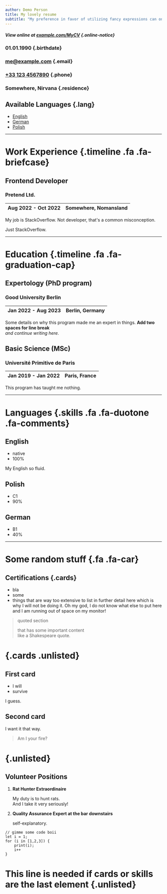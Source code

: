 ```yaml
---
author: Demo Person
title: My lovely resume
subtitle: "My preference in favor of utilizing fancy expressions can only be described as uncanny."
---
```


##### <i class="fa fa-info-circle"></i> View online at [example.com/MyCV](https://example.com/MyCV) {.online-notice}

### 01.01.1990 {.birthdate}

### [me@example.com](mailto:me@example.com) {.email}

### [+33 123 4567890](tel:331234567890) {.phone}

### Somewhere, Nirvana {.residence}

## Available Languages {.lang}

- [English](index.html)
- [German](https://hackertyper.net/)
- [Polish]()

---

# Work Experience {.timeline .fa .fa-briefcase}

## Frontend Developer

### Pretend Ltd.

| Aug 2022 - Oct 2022 | Somewhere, Nomansland |
| ------------------- | --------------------- |

My job is StackOverflow. Not developer, that's a common misconception.

Just StackOverflow.

---

# Education {.timeline .fa .fa-graduation-cap}

## Expertology (PhD program)

### Good University Berlin

| Jan 2022 - Aug 2023 | Berlin, Germany |
| ------------------- | --------------- |

Some details on why this program made me an expert in things. **Add two spaces for line break**  
_and continue writing here._

## Basic Science (MSc)

### Université Primitive de Paris

| Jan 2019 - Jan 2022 | Paris, France |
| ------------------- | ----------------- |

This program has taught me nothing.

---

# Languages {.skills .fa .fa-duotone .fa-comments}

## English

- native
- 100%

My English so fluid. 

## Polish

- C1
- 90%

## German

- B1
- 40%

---

# Some random stuff {.fa .fa-car}

## Certifications {.cards}

- bla
- some
- things that are way too extensive to list in further detail here which is why I will not be doing it. Oh my god, I do not know what else to put here and I am running out of space on my monitor!

> quoted section
>
> that has some important content  
> like a Shakespeare quote.

# {.cards .unlisted}

## First card

- I will
- survive

I guess.

## Second card

I want it that way.

> Am I your fire?

# {.unlisted}

## Volunteer Positions

1. **Rat Hunter Extraordinaire**

    My duty is to hunt rats.  
    And I take it very seriously!

2. **Quality Assurance Expert at the bar downstairs**

    self-explanatory.

```
// gimme some code boii
let i = 1;
for (i in [1,2,3]) {
    print(i);
    i++
}
```

# This line is needed if cards or skills are the last element {.unlisted}
